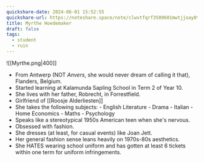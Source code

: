 ```yaml
---
quickshare-date: 2024-06-01 15:52:55
quickshare-url: https://noteshare.space/note/clwvtfqrf3589601mwtjjoay0t#iNw2U71fbmuUKC6xoid7gkwa4OrQBQaYvFKsxZc2xkM
title: Myrthe Hoedemaker
draft: false
tags:
  - student
  - ruin
---
```

![[Myrthe.png|400]]
- From Antwerp (NOT *Anvers*, she would never dream of calling it that), Flanders, Belgium.
-  Started learning at Kalamunda Sapling School in Term 2 of Year 10.
- She lives with her father, Robrecht, in Forrestfield.
- Girlfriend of [[Roosje Alderliesten]]
-  She takes the following subjects:
                           - English Literature
                          - Drama
                           - Italian
                           - Home Economics
                           - Maths
                           - Psychology
-  Speaks like a stereotypical 1950s American teen when she's nervous.
- Obsessed with fashion.
- She dresses (at least, for casual events) like Joan Jett.
- Her general fashion sense leans heavily on 1970s-80s aesthetics.
- She HATES wearing school uniform and has gotten at least 6 tickets within one term for uniform infringements.